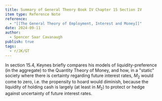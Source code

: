 ```yaml
---
title: Summary of General Theory Book IV Chapter 15 Section IV
item type: Reference Note
reference:
  - "[[The General Theory of Employment, Interest and Money]]"
date: 2024-09-11
author:
  - Spencer Saar Cavanaugh
publish: true
tags:
  - r/JK/GT
---
```

In section 15.4, Keynes briefly compares his models of liquidity-preference (in the aggregate) to the Quantity Theory of Money, and how, in a "static" society where there is certainty regarding future interest rates, $M_2$ would come to zero, i.e. the propensity to hoard would diminish, because the liquidity of holding cash is largely (at least in $M_2$) to protect or hedge against uncertainty of future interest rates.